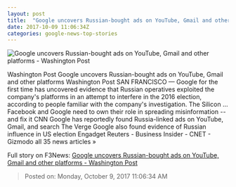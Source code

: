 ```yaml
---
layout: post
title:  "Google uncovers Russian-bought ads on YouTube, Gmail and other platforms - Washington Post"
date: 2017-10-09 11:06:34Z
categories: google-news-top-stories
---
```


![Google uncovers Russian-bought ads on YouTube, Gmail and other platforms - Washington Post](https://img.washingtonpost.com/rf/image_1484w/2010-2019/WashingtonPost/2017/07/17/Style/Images/AFP_QH2PE.jpg?t=20170517)

Washington Post Google uncovers Russian-bought ads on YouTube, Gmail and other platforms Washington Post SAN FRANCISCO — Google for the first time has uncovered evidence that Russian operatives exploited the company's platforms in an attempt to interfere in the 2016 election, according to people familiar with the company's investigation. The Silicon ... Facebook and Google need to own their role in spreading misinformation -- and fix it CNN Google has reportedly found Russia-linked ads on YouTube, Gmail, and search The Verge Google also found evidence of Russian influence in US election Engadget Reuters - Business Insider - CNET - Gizmodo all 35 news articles »


Full story on F3News: [Google uncovers Russian-bought ads on YouTube, Gmail and other platforms - Washington Post](http://www.f3nws.com/n/sWrkyF)

> Posted on: Monday, October 9, 2017 11:06:34 AM
